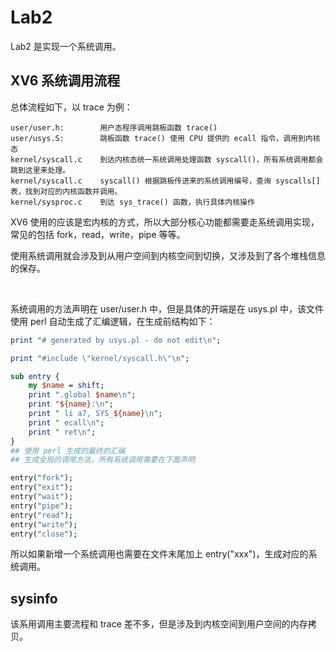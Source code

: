 # Lab2 



Lab2 是实现一个系统调用。



## XV6 系统调用流程

总体流程如下，以 trace 为例：

```
user/user.h:		用户态程序调用跳板函数 trace()
user/usys.S:		跳板函数 trace() 使用 CPU 提供的 ecall 指令，调用到内核态
kernel/syscall.c	到达内核态统一系统调用处理函数 syscall()，所有系统调用都会跳到这里来处理。
kernel/syscall.c	syscall() 根据跳板传进来的系统调用编号，查询 syscalls[] 表，找到对应的内核函数并调用。
kernel/sysproc.c	到达 sys_trace() 函数，执行具体内核操作
```



 

XV6 使用的应该是宏内核的方式，所以大部分核心功能都需要走系统调用实现，常见的包括 fork，read，write，pipe 等等。

使用系统调用就会涉及到从用户空间到内核空间到切换，又涉及到了各个堆栈信息的保存。

<br>

系统调用的方法声明在 user/user.h 中，但是具体的开端是在 usys.pl 中，该文件使用 perl 自动生成了汇编逻辑，在生成前结构如下：

```perl
print "# generated by usys.pl - do not edit\n";

print "#include \"kernel/syscall.h\"\n";

sub entry {
    my $name = shift;
    print ".global $name\n";
    print "${name}:\n";
    print " li a7, SYS_${name}\n";
    print " ecall\n";
    print " ret\n";
}
## 使用 perl 生成的最终的汇编
## 生成全局的调用方法，所有系统调用需要在下面声明

entry("fork");
entry("exit");
entry("wait");
entry("pipe");
entry("read");
entry("write");
entry("close");
```

所以如果新增一个系统调用也需要在文件末尾加上 entry("xxx")，生成对应的系统调用。







## sysinfo

该系用调用主要流程和 trace 差不多，但是涉及到内核空间到用户空间的内存拷贝。